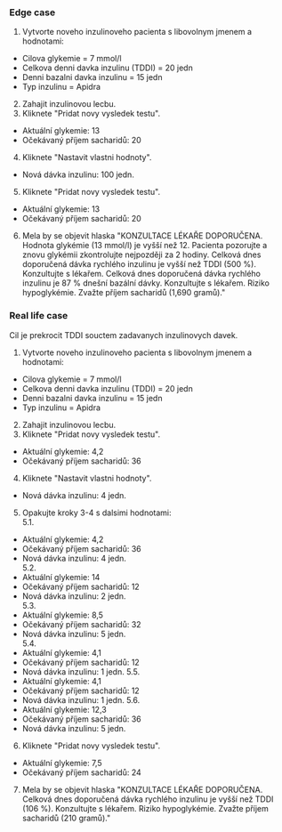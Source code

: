 ### Edge case
1. Vytvorte noveho inzulinoveho pacienta s libovolnym jmenem a hodnotami:
- Cilova glykemie = 7 mmol/l
- Celkova denni davka inzulinu (TDDI) = 20 jedn
- Denni bazalni davka inzulinu = 15 jedn
- Typ inzulinu = Apidra
2. Zahajit inzulinovou lecbu.
3. Kliknete "Pridat novy vysledek testu".
- Aktuální glykemie: 13
- Očekávaný příjem sacharidů: 20
4. Kliknete "Nastavit vlastni hodnoty".
- Nová dávka inzulinu: 100 jedn.
5. Kliknete "Pridat novy vysledek testu".
- Aktuální glykemie: 13
- Očekávaný příjem sacharidů: 20
6. Mela by se objevit hlaska "KONZULTACE LÉKAŘE DOPORUČENA.
   Hodnota glykémie (13 mmol/l) je vyšší než 12. Pacienta pozorujte a znovu glykémii zkontrolujte nejpozději za 2 hodiny. Celková dnes doporučená dávka rychlého inzulinu je vyšší než TDDI (500 %). Konzultujte s lékařem. Celková dnes doporučená dávka rychlého inzulinu je 87 % dnešní bazální dávky. Konzultujte s lékařem. Riziko hypoglykémie. Zvažte příjem sacharidů (1,690 gramů)."


### Real life case
Cil je prekrocit TDDI souctem zadavanych inzulinovych davek.
1. Vytvorte noveho inzulinoveho pacienta s libovolnym jmenem a hodnotami:
- Cilova glykemie = 7 mmol/l
- Celkova denni davka inzulinu (TDDI) = 20 jedn
- Denni bazalni davka inzulinu = 15 jedn
- Typ inzulinu = Apidra
2. Zahajit inzulinovou lecbu.
3. Kliknete "Pridat novy vysledek testu".
- Aktuální glykemie: 4,2
- Očekávaný příjem sacharidů: 36
4. Kliknete "Nastavit vlastni hodnoty".
- Nová dávka inzulinu: 4 jedn.
5. Opakujte kroky 3-4 s dalsimi hodnotami:
   <br/>
   5.1.
- Aktuální glykemie: 4,2
- Očekávaný příjem sacharidů: 36
- Nová dávka inzulinu: 4 jedn.
  <br/>
  5.2.
- Aktuální glykemie: 14
- Očekávaný příjem sacharidů: 12
- Nová dávka inzulinu: 2 jedn.
  <br/>
  5.3.
- Aktuální glykemie: 8,5
- Očekávaný příjem sacharidů: 32
- Nová dávka inzulinu: 5 jedn.
  <br/>
  5.4.
- Aktuální glykemie: 4,1
- Očekávaný příjem sacharidů: 12
- Nová dávka inzulinu: 1 jedn.
  5.5.
- Aktuální glykemie: 4,1
- Očekávaný příjem sacharidů: 12
- Nová dávka inzulinu: 1 jedn.
  5.6.
- Aktuální glykemie: 12,3
- Očekávaný příjem sacharidů: 36
- Nová dávka inzulinu: 5 jedn.
6. Kliknete "Pridat novy vysledek testu".
- Aktuální glykemie: 7,5
- Očekávaný příjem sacharidů: 24
7. Mela by se objevit hlaska "KONZULTACE LÉKAŘE DOPORUČENA.
   Celková dnes doporučená dávka rychlého inzulinu je vyšší než TDDI (106 %). Konzultujte s lékařem. Riziko hypoglykémie. Zvažte příjem sacharidů (210 gramů)."

 